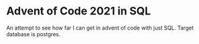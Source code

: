 # Advent of Code 2021 in SQL

An attempt to see how far I can get in advent of code with just SQL. Target database is postgres.
